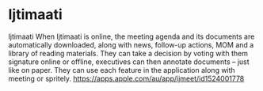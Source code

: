 # Ijtimaati
Ijtimaati
When Ijtimaati is online, the meeting agenda and its documents are automatically downloaded, along with news, follow-up actions, MOM and a library of reading materials. They can take a decision by voting with them signature online or offline, executives can then annotate documents – just like on paper. They can use each feature in the application along with meeting or spritely.
https://apps.apple.com/au/app/ijmeet/id1524001778
